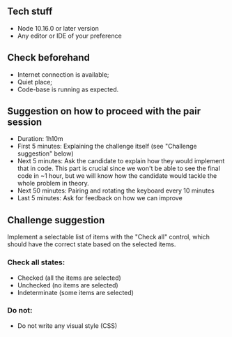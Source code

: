 ## Tech stuff

- Node 10.16.0 or later version
- Any editor or IDE of your preference

## Check beforehand

- Internet connection is available;
- Quiet place;
- Code-base is running as expected.

## Suggestion on how to proceed with the pair session

- Duration: 1h10m
- First 5 minutes: Explaining the challenge itself (see "Challenge suggestion" below)
- Next 5 minutes: Ask the candidate to explain how they would implement that in code. This part is crucial since we won't be able to see the final code in ~1 hour, but we will know how the candidate would tackle the whole problem in theory.
- Next 50 minutes: Pairing and rotating the keyboard every 10 minutes
- Last 5 minutes: Ask for feedback on how we can improve

## Challenge suggestion

Implement a selectable list of items with the "Check all" control, which should have the correct state based on the selected items.

### Check all states:

- Checked (all the items are selected)
- Unchecked (no items are selected)
- Indeterminate (some items are selected)

### Do not:

- Do not write any visual style (CSS)
